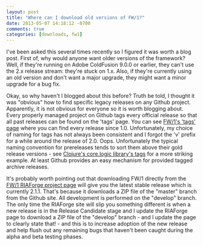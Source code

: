 ```yaml
---
layout: post
title: "Where can I download old versions of FW/1?"
date: 2013-05-07 14:18:12 -0700
comments: true
categories: [downloads, fw1]
---
```

I've been asked this several times recently so I figured it was worth a blog post. First of, why would anyone want older versions of the framework? Well, if they're running on Adobe ColdFusion 9.0.0 or earlier, they can't use the 2.x release stream: they're stuck on 1.x. Also, if they're currently using an old version and don't want a major upgrade, they might want a minor upgrade for a bug fix.<!-- more -->

Okay, so why haven't I blogged about this before? Truth be told, I thought it was "obvious" how to find specific legacy releases on any Github project. Apparently, it is not obvious for everyone so it is worth blogging about. Every properly managed project on Github tags every official release so that all past releases can be found on the 'tags' page. You can see [FW/1's 'tags' page](https://github.com/framework-one/fw1/tags) where you can find every release since 1.0. Unfortunately, my choice of naming for tags has not always been consistent and I forgot the 'v' prefix for a while around the release of 2.0. Oops. Unfortunately the typical naming convention for prereleases tends to sort them above their gold release versions - see [Clojure's core.logic library's tags](https://github.com/clojure/core.logic/tags) for a more striking example. At least Github provides an easy mechanism for provided tagged archive releases.

It's probably worth pointing out that downloading FW/1 directly from the [FW/1 RIAForge project page](http://fw1.riaforge.org/) will give you the latest stable release which is currently 2.1.1. That's because it downloads a ZIP file of the "master" branch from the Github site. All development is performed on the "develop" branch. The only time the RIAForge site will slip you something different is when a new release is in the Release Candidate stage and I update the RIAForge page to download a ZIP file of the "develop" branch - and I update the page to clearly state that! - and this is to increase adoption of the new release and help flush out any remaining bugs that haven't been caught during the alpha and beta testing phases.
